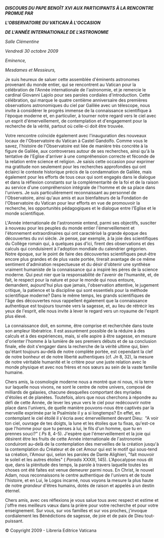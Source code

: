 ***DISCOURS DU PAPE BENOÎT XVI*** ***AUX PARTICIPANTS À LA RENCONTRE PROMUE PAR***

***L'OBSERVATOIRE DU VATICAN À L'OCCASION***

***DE L'ANNÉE INTERNATIONALE DE L'ASTRONOMIE***

*Salle Clémentine*

*Vendredi 30 octobre 2009*

*Eminence,*

*Mesdames et Messieurs,*

Je suis heureux de saluer cette assemblée d'éminents astronomes provenant du monde entier, qui se rencontrent au Vatican pour la célébration de l'Année internationale de l'astronomie, et je remercie le cardinal Giovanni Lajolo pour ses paroles cordiales d'introduction. Cette célébration, qui marque le quatre centième anniversaire des premières observations astronomiques du ciel par Galilée avec un télescope, nous invite à considérer le progrès immense de la connaissance scientifique à l'époque moderne et, en particulier, à tourner notre regard vers le ciel avec un esprit d'émerveillement, de contemplation et d'engagement pour la recherche de la vérité, partout où celle-ci doit être trouvée.

Votre rencontre coïncide également avec l'inauguration des nouveaux locaux de l'Observatoire du Vatican à Castel Gandolfo. Comme vous le savez, l'histoire de l'Observatoire est liée de manière très concrète à la figure de Galilée, aux controverses autour de ses recherches, ainsi qu'à la tentative de l'Eglise d'arriver à une compréhension correcte et féconde de la relation entre science et religion. Je saisis cette occasion pour exprimer ma gratitude non seulement pour les recherches approfondies qui ont éclairci le contexte historique précis de la condamnation de Galilée, mais également pour les efforts de tous ceux qui sont engagés dans le dialogue et dans la réflexion constants sur la complémentarité de la foi et de la raison au service d'une compréhension intégrale de l'homme et de sa place dans l'univers. Je suis particulièrement reconnaissant au personnel de l'Observatoire, ainsi qu'aux amis et aux bienfaiteurs de la Fondation de l'Observatoire du Vatican pour leur efforts en vue de promouvoir la recherche, les opportunités pédagogiques et le dialogue entre l'Eglise et le monde scientifique.

L'Année internationale de l'astronomie entend, parmi ses objectifs, susciter à nouveau pour les peuples du monde entier l'émerveillement et l'étonnement extraordinaires qui ont caractérisé la grande époque des découvertes du xvi siècle. Je pense, par exemple, à la joie des scientifiques du Collège romain qui, à quelques pas d'ici, firent des observations et des calculs qui conduisirent à l'adoption mondiale du calendrier grégorien. Notre époque, sur le point de faire des découvertes scientifiques peut-être encore plus grandes et de plus vaste portée, tirerait avantage de ce même sentiment d'admiration respectueuse et du désir d'obtenir une synthèse vraiment humaniste de la connaissance qui a inspiré les pères de la science moderne. Qui peut nier que la responsabilité de l'avenir de l'humanité, et, de fait, le respect pour la nature et pour le monde qui nous entoure, demandent, aujourd'hui plus que jamais, l'observation attentive, le jugement critique, la patience et la discipline qui sont essentiels pour la méthode scientifique moderne? Dans le même temps, les grands scientifiques de l'âge des découvertes nous rappellent également que la connaissance authentique est toujours tournée vers la sagesse, et, au lieu de rétrécir les yeux de l'esprit, elle nous invite à lever le regard vers un royaume de l'esprit plus élevé.

La connaissance doit, en somme, être comprise et recherchée dans toute son ampleur libératrice. Il est assurément possible de la réduire à des calculs et à des expériences, mais, si elle aspire à être sagesse, en mesure d'orienter l'homme à la lumière de ses premiers débuts et de sa conclusion finale, elle doit s'engager dans la recherche de la vérité ultime qui, bien qu'étant toujours au-delà de notre complète portée, est cependant la clef de notre bonheur et de notre liberté authentiques (cf. *Jn* 8, 32), la mesure de notre véritable humanité et le critère pour une juste relation avec le monde physique et avec nos frères et nos sœurs au sein de la vaste famille humaine.

Chers amis, la cosmologie moderne nous a montré que ni nous, ni la terre sur laquelle nous vivons, ne sont le centre de notre univers, composé de milliards de galaxies, chacune desquelles comportant des myriades d'étoiles et de planètes. Toutefois, alors que nous cherchons à répondre au défi de cette Année, de lever les yeux vers le ciel pour redécouvrir notre place dans l'univers, de quelle manière pouvons-nous être captivés par la merveille exprimée par le Psalmiste il y a si longtemps? En effet, en contemplant le ciel étoilé il s'écria avec émerveillement devant Dieu:  "A voir ton ciel, ouvrage de tes doigts, la lune et les étoiles que tu fixas, qu'est-ce que l'homme pour que tu penses à lui, le fils d'un homme, que tu en prennes souci?" ( *Ps* 8, 4-5). J'espère que l'émerveillement et la joie qui désirent être les fruits de cette Année internationale de l'astronomie conduiront au-delà de la contemplation des merveilles de la création jusqu'à la contemplation du Créateur et de cet Amour qui est le motif qui sous-tend sa création, l'Amour qui, selon les paroles de Dante Alighieri, "fait mouvoir le soleil et les autres étoiles" ( *Paradis* XXXIII, 145). L'Apocalypse nous dit que, dans la plénitude des temps, la parole à travers laquelle toutes les choses ont été faites est venue demeurer parmi nous. En Christ, le nouvel Adam, nous reconnaissons le centre authentique de l'univers et de toute l'histoire, et en Lui, le Logos incarné, nous voyons la mesure la plus haute de notre *grandeur* d'êtres humains, dotés de raison et appelés à un destin éternel.

Chers amis, avec ces réflexions je vous salue tous avec respect et estime et j'offre mes meilleurs vœux dans la prière pour votre recherche et pour votre enseignement. Sur vous, sur vos familles et sur vos proches, j'invoque cordialement les Bénédictions de sagesse, de joie et de paix de Dieu tout-puissant.

© Copyright 2009 - Libreria Editrice Vaticana